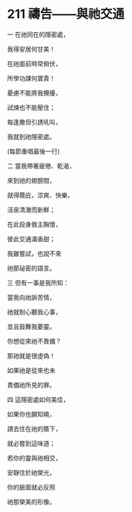 # 211 禱告——與祂交通

一 在祂同在的隱密處，

我得安居何甘美！

在祂面前時常俯伏，

所學功課何寶貴！

憂慮不能將我攪擾，

試煉也不能壓住；

每逢撒但引誘吼叫，

我就到祂隱密處。

(每節重唱最後一行)

二 當我帶著疲倦、乾渴，

來到祂的翅膀間，

就得蔭庇，涼爽、快樂，

活泉清澈而新鮮；

在此投身救主胸懷，

彼此交通滿香甜；

我雖嘗試，也說不來

祂那祕密的語言。

三 但有一事是我所知：

當我向祂訴苦情，

祂就耐心聽我心事，

並且鼓舞我萎靈。

你想從來祂不責備？

那祂就是很虛偽！

如果祂是從來也未

責備祂所見的罪。

四 這隱密處如何美佳，

如果你也願知曉，

請去住在祂的蔭下，

就必嘗到這味道；

若你的靈與祂相交，

安靜住於祂榮光，

你的臉面就必反照

祂那榮美的形像。

